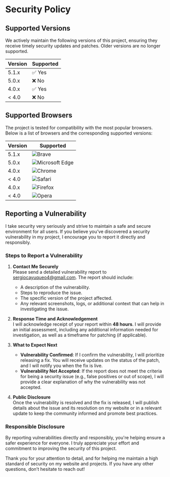 # Security Policy

## Supported Versions

We actively maintain the following versions of this project, ensuring they receive timely security updates and patches. Older versions are no longer supported.

| Version | Supported          |
| ------- | ------------------ |
| 5.1.x   | :white_check_mark: Yes |
| 5.0.x   | :x: No             |
| 4.0.x   | :white_check_mark: Yes |
| < 4.0   | :x: No             |


## Supported Browsers

The project is tested for compatibility with the most popular browsers. Below is a list of browsers and the corresponding supported versions:

| Version | Supported        |
| ------- | ---------------- |
| 5.1.x   | ![Brave](https://upload.wikimedia.org/wikipedia/commons/thumb/a/a0/Brave_logo.svg/1024px-Brave_logo.svg.png) |
| 5.0.x   | ![Microsoft Edge](https://upload.wikimedia.org/wikipedia/commons/thumb/9/96/Microsoft_Edge_logo_2020.svg/1024px-Microsoft_Edge_logo_2020.svg.png) |
| 4.0.x   | ![Chrome](https://upload.wikimedia.org/wikipedia/commons/thumb/5/51/Google%2BChrome_Logo_2023.png/1024px-Google%2BChrome_Logo_2023.png) |
| < 4.0   | ![Safari](https://upload.wikimedia.org/wikipedia/commons/thumb/7/7a/Safari_logo_2020.svg/1024px-Safari_logo_2020.svg.png) |
| 4.0.x   | ![Firefox](https://upload.wikimedia.org/wikipedia/commons/thumb/c/cd/Firefox_logo_2023.svg/1024px-Firefox_logo_2023.svg.png) |
| < 4.0   | ![Opera](https://upload.wikimedia.org/wikipedia/commons/thumb/0/0b/Opera_2022_logo.svg/1024px-Opera_2022_logo.svg.png) |


## Reporting a Vulnerability

I take security very seriously and strive to maintain a safe and secure environment for all users. If you believe you’ve discovered a security vulnerability in my project, I encourage you to report it directly and responsibly.

### Steps to Report a Vulnerability

1. **Contact Me Securely**  
   Please send a detailed vulnerability report to [sergiocayuqueo4@gmail.com](mailto:sergiocayuqueo4@gmail.com). The report should include:
   - A description of the vulnerability.
   - Steps to reproduce the issue.
   - The specific version of the project affected.
   - Any relevant screenshots, logs, or additional context that can help in investigating the issue.

2. **Response Time and Acknowledgement**  
   I will acknowledge receipt of your report within **48 hours**. I will provide an initial assessment, including any additional information needed for investigation, as well as a timeframe for patching (if applicable).

3. **What to Expect Next**  
   - **Vulnerability Confirmed**: If I confirm the vulnerability, I will prioritize releasing a fix. You will receive updates on the status of the patch, and I will notify you when the fix is live.
   - **Vulnerability Not Accepted**: If the report does not meet the criteria for being a security issue (e.g., false positives or out of scope), I will provide a clear explanation of why the vulnerability was not accepted.

4. **Public Disclosure**  
   Once the vulnerability is resolved and the fix is released, I will publish details about the issue and its resolution on my website or in a relevant update to keep the community informed and promote best practices.

### Responsible Disclosure

By reporting vulnerabilities directly and responsibly, you're helping ensure a safer experience for everyone. I truly appreciate your effort and commitment to improving the security of this project.

Thank you for your attention to detail, and for helping me maintain a high standard of security on my website and projects. If you have any other questions, don’t hesitate to reach out!


